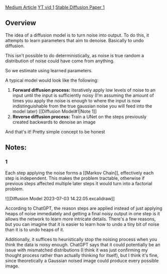 [Medium Article](https://medium.com/@steinsfu/diffusion-model-clearly-explained-cd331bd41166)
[YT vid 1](https://www.youtube.com/watch?v=yTAMrHVG1ew&ab_channel=AssemblyAI)
[Stable Diffusion Paper 1](https://arxiv.org/pdf/2112.10752.pdf)

## Overview

The idea of a diffusion model is to turn noise into output. To do this, it attempts to learn parameters that aim to denoise. Basically to undo diffusion. 

This isn't possible to do deterministically, as noise is true random a distribution of noise could have come from anything.

So we estimate using learned parameters.

A typical model would look like the following:

1. **Forward diffusion process:** Iteratively apply low levels of noise to an input until the input is sufficiently noisy (I'm assuming the amount of times you apply the noise is enough to where the input is now indistinguishable from the true gaussian noise you will feed into the model later) [[Diffusion Model#1|Note 1]]
2. **Reverse diffusion process:** Train a UNet on the steps previously created backwards to denoise an image

And that's it! Pretty simple concept to be honest


## Notes:

### 1
Each step applying the noise forms a [[Markov Chain]], effectively each step is independent. This makes the problem tractable, otherwise if previous steps affected multiple later steps it would turn into a factorial problem. 

![[Diffusion Model 2023-07-03 14.22.05.excalidraw]]

According to ChatGPT, the reason steps are applied instead of just applying heaps of noise immediately and getting a final noisy output in one step is it allows the network to learn more intricate details. There's a few reasons, but you can imagine that it is easier to learn how to undo a tiny bit of noise than it is to undo heaps of it.

Additionally, it suffices to heuristically stop the noising process when you think the data is noisy enough. ChatGPT says that it could potentially be an issue with mismatched distributions (I think it was just confirming my thought process rather than actually thinking for itself), but I think it's fine, since theoretically a Gaussian noised image could produce every possible image.
